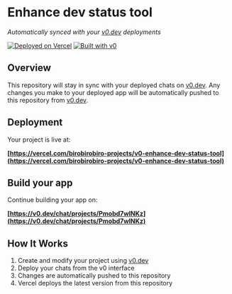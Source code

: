 # Enhance dev status tool

*Automatically synced with your [v0.dev](https://v0.dev) deployments*

[![Deployed on Vercel](https://img.shields.io/badge/Deployed%20on-Vercel-black?style=for-the-badge&logo=vercel)](https://vercel.com/birobirobiro-projects/v0-enhance-dev-status-tool)
[![Built with v0](https://img.shields.io/badge/Built%20with-v0.dev-black?style=for-the-badge)](https://v0.dev/chat/projects/Pmobd7wlNKz)

## Overview

This repository will stay in sync with your deployed chats on [v0.dev](https://v0.dev).
Any changes you make to your deployed app will be automatically pushed to this repository from [v0.dev](https://v0.dev).

## Deployment

Your project is live at:

**[https://vercel.com/birobirobiro-projects/v0-enhance-dev-status-tool](https://vercel.com/birobirobiro-projects/v0-enhance-dev-status-tool)**

## Build your app

Continue building your app on:

**[https://v0.dev/chat/projects/Pmobd7wlNKz](https://v0.dev/chat/projects/Pmobd7wlNKz)**

## How It Works

1. Create and modify your project using [v0.dev](https://v0.dev)
2. Deploy your chats from the v0 interface
3. Changes are automatically pushed to this repository
4. Vercel deploys the latest version from this repository